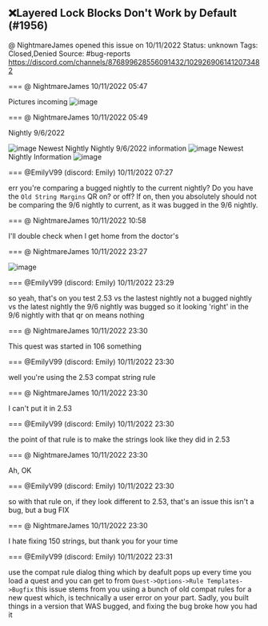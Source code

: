 ## ❌Layered Lock Blocks Don't Work by Default (#1956)
@ NightmareJames opened this issue on 10/11/2022
Status: unknown
Tags: Closed,Denied
Source: #bug-reports https://discord.com/channels/876899628556091432/1029269061412073482


=== @ NightmareJames 10/11/2022 05:47

Pictures incoming
![image](https://cdn.discordapp.com/attachments/1029269061412073482/1029269222729199656/unknown.png?ex=65e6b229&is=65d43d29&hm=0396e9c0e4df2affcb95369fe9c076b43803766177ff0b9a78ed88cb93ecfed9&)

=== @ NightmareJames 10/11/2022 05:49

Nightly 9/6/2022

![image](https://cdn.discordapp.com/attachments/1029269061412073482/1029269423174975498/unknown.png?ex=65e6b259&is=65d43d59&hm=2e88ed562ece64fcc703837151f799baeea56891c86ea91f207564e52a277dd7&)
Newest Nightly
Nightly 9/6/2022 information
![image](https://cdn.discordapp.com/attachments/1029269061412073482/1029269637000597554/unknown.png?ex=65e6b28c&is=65d43d8c&hm=6596e41ae92e42af1fd3ac1c19b2c64f7d40c2621c304403871982b17ad30c23&)
Newest Nightly Information
![image](https://cdn.discordapp.com/attachments/1029269061412073482/1029269717438976031/unknown.png?ex=65e6b29f&is=65d43d9f&hm=fc590caf187335b66cc23cb2a3b31c4c2d914f3c4051da36485c6ac522dc0c34&)

=== @EmilyV99 (discord: Emily) 10/11/2022 07:27

err
you're comparing a bugged nightly to the current nightly?
Do you have the `Old String Margins` QR on?
or off?
If on, then you absolutely should not be comparing the 9/6 nightly to current, as it was bugged in the 9/6 nightly.

=== @ NightmareJames 10/11/2022 10:58

I'll double check when I get home from the doctor's

=== @ NightmareJames 10/11/2022 23:27


![image](https://cdn.discordapp.com/attachments/1029269061412073482/1029535643321253998/unknown.png?ex=65e7aa49&is=65d53549&hm=cda07045adf9027458d53dd26927d98e6f0bc3396543e8c221fe570bc8a2b440&)

=== @EmilyV99 (discord: Emily) 10/11/2022 23:29

so yeah, that's on you
test 2.53 vs the lastest nightly
not a bugged nightly vs the latest nightly
the 9/6 nightly was bugged
so it looking 'right' in the 9/6 nightly with that qr on
means nothing

=== @ NightmareJames 10/11/2022 23:30

This quest was started in 106 something

=== @EmilyV99 (discord: Emily) 10/11/2022 23:30

well you're using the 2.53 compat string rule

=== @ NightmareJames 10/11/2022 23:30

I can't put it in 2.53

=== @EmilyV99 (discord: Emily) 10/11/2022 23:30

the point of that rule
is to make the strings
look like they did in 2.53

=== @ NightmareJames 10/11/2022 23:30

Ah, OK

=== @EmilyV99 (discord: Emily) 10/11/2022 23:30

so with that rule on, if they look different to 2.53, that's an issue
this isn't a bug, but a bug FIX

=== @ NightmareJames 10/11/2022 23:30

I hate fixing 150 strings, but thank you for your time

=== @EmilyV99 (discord: Emily) 10/11/2022 23:31

use the compat rule dialog thing
which by deafult pops up every time you load a quest
and you can get to from
`Quest->Options->Rule Templates->Bugfix`
this issue stems from you using a bunch of old compat rules for a new quest
which, is technically a user error on your part.
Sadly, you built things in a version that WAS bugged, and fixing the bug broke how you had it
